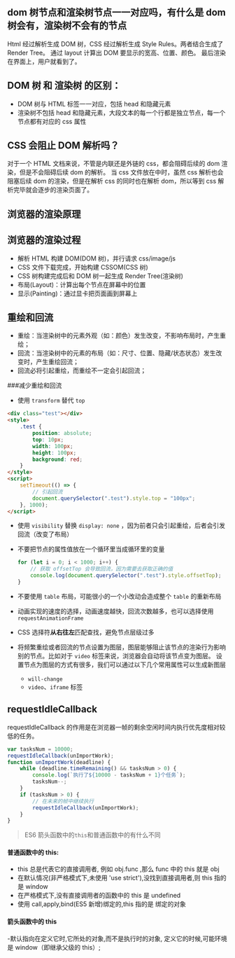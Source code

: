 ## dom 树节点和渲染树节点一一对应吗，有什么是 dom 树会有，渲染树不会有的节点

Html 经过解析生成 DOM 树，CSS 经过解析生成 Style Rules。两者结合生成了 Render Tree。 通过 layout 计算出 DOM 要显示的宽高、位置、颜色。 最后渲染在界面上，用户就看到了。

## DOM 树 和 渲染树 的区别：

-   DOM 树与 HTML 标签一一对应，包括 head 和隐藏元素
-   渲染树不包括 head 和隐藏元素，大段文本的每一个行都是独立节点，每一个节点都有对应的 css 属性

## CSS 会阻止 DOM 解析吗？

对于一个 HTML 文档来说，不管是内联还是外链的 css，都会阻碍后续的 dom 渲染，但是不会阻碍后续 dom 的解析。
当 css 文件放在中时，虽然 css 解析也会阻塞后续 dom 的渲染，但是在解析 css 的同时也在解析 dom，所以等到 css 解析完毕就会逐步的渲染页面了。

## 浏览器的渲染原理

## 浏览器的渲染过程

-   解析 HTML 构建 DOM(DOM 树)，并行请求 css/image/js
-   CSS 文件下载完成，开始构建 CSSOM(CSS 树)
-   CSS 树构建完成后和 DOM 树一起生成 Render Tree(渲染树)
-   布局(Layout)：计算出每个节点在屏幕中的位置
-   显示(Painting)：通过显卡把页面画到屏幕上

## 重绘和回流

-   重绘：当渲染树中的元素外观（如：颜色）发生改变，不影响布局时，产生重绘；
-   回流：当渲染树中的元素的布局（如：尺寸、位置、隐藏/状态状态）发生改变时，产生重绘回流；
-   回流必将引起重绘，而重绘不一定会引起回流；

###减少重绘和回流

-   使用 `transform` 替代 `top`

```html
<div class="test"></div>
<style>
	.test {
		position: absolute;
		top: 10px;
		width: 100px;
		height: 100px;
		background: red;
	}
</style>
<script>
	setTimeout(() => {
		// 引起回流
		document.querySelector(".test").style.top = "100px";
	}, 1000);
</script>
```

-   使用 `visibility` 替换 `display: none` ，因为前者只会引起重绘，后者会引发回流（改变了布局）
-   不要把节点的属性值放在一个循环里当成循环里的变量

    ```js
    for (let i = 0; i < 1000; i++) {
    	// 获取 offsetTop 会导致回流，因为需要去获取正确的值
    	console.log(document.querySelector(".test").style.offsetTop);
    }
    ```

-   不要使用 `table` 布局，可能很小的一个小改动会造成整个 `table` 的重新布局
-   动画实现的速度的选择，动画速度越快，回流次数越多，也可以选择使用 `requestAnimationFrame`
-   CSS 选择符**从右往左**匹配查找，避免节点层级过多
-   将频繁重绘或者回流的节点设置为图层，图层能够阻止该节点的渲染行为影响别的节点。比如对于 `video` 标签来说，浏览器会自动将该节点变为图层。
    设置节点为图层的方式有很多，我们可以通过以下几个常用属性可以生成新图层

    -   `will-change`
    -   `video`、`iframe` 标签

## requestIdleCallback

requestIdleCallback 的作用是在浏览器一帧的剩余空闲时间内执行优先度相对较低的任务。

```js
var tasksNum = 10000;
requestIdleCallback(unImportWork);
function unImportWork(deadline) {
	while (deadline.timeRemaining() && tasksNum > 0) {
		console.log(`执行了${10000 - tasksNum + 1}个任务`);
		tasksNum--;
	}
	if (tasksNum > 0) {
		// 在未来的帧中继续执行
		requestIdleCallback(unImportWork);
	}
}
```

> ES6 箭头函数中的`this`和普通函数中的有什么不同

#### 普通函数中的 this:

-   this 总是代表它的直接调用者, 例如 obj.func ,那么 func 中的 this 就是 obj
-   在默认情况(非严格模式下,未使用 'use strict'),没找到直接调用者,则 this 指的是 window
-   在严格模式下,没有直接调用者的函数中的 this 是 undefined
-   使用 call,apply,bind(ES5 新增)绑定的,this 指的是 绑定的对象

#### 箭头函数中的 this

-默认指向在定义它时,它所处的对象,而不是执行时的对象, 定义它的时候,可能环境是 window（即继承父级的 this）;
